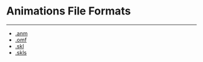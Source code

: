 # Animations File Formats

___

- [.anm](anm.md)
- [.omf](omf.md)
- [.skl](skl-skls.md)
- [.skls](skl-skls.md)
